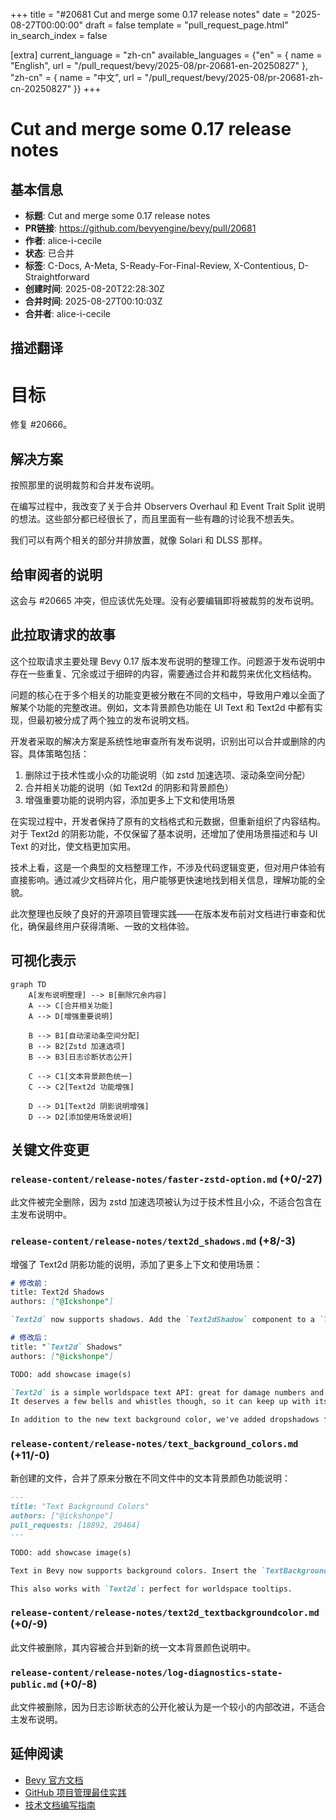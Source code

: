 +++
title = "#20681 Cut and merge some 0.17 release notes"
date = "2025-08-27T00:00:00"
draft = false
template = "pull_request_page.html"
in_search_index = false

[extra]
current_language = "zh-cn"
available_languages = {"en" = { name = "English", url = "/pull_request/bevy/2025-08/pr-20681-en-20250827" }, "zh-cn" = { name = "中文", url = "/pull_request/bevy/2025-08/pr-20681-zh-cn-20250827" }}
+++

# Cut and merge some 0.17 release notes

## 基本信息
- **标题**: Cut and merge some 0.17 release notes
- **PR链接**: https://github.com/bevyengine/bevy/pull/20681
- **作者**: alice-i-cecile
- **状态**: 已合并
- **标签**: C-Docs, A-Meta, S-Ready-For-Final-Review, X-Contentious, D-Straightforward
- **创建时间**: 2025-08-20T22:28:30Z
- **合并时间**: 2025-08-27T00:10:03Z
- **合并者**: alice-i-cecile

## 描述翻译
# 目标

修复 #20666。

## 解决方案

按照那里的说明裁剪和合并发布说明。

在编写过程中，我改变了关于合并 Observers Overhaul 和 Event Trait Split 说明的想法。这些部分都已经很长了，而且里面有一些有趣的讨论我不想丢失。

我们可以有两个相关的部分并排放置，就像 Solari 和 DLSS 那样。

## 给审阅者的说明

这会与 #20665 冲突，但应该优先处理。没有必要编辑即将被裁剪的发布说明。

## 此拉取请求的故事

这个拉取请求主要处理 Bevy 0.17 版本发布说明的整理工作。问题源于发布说明中存在一些重复、冗余或过于细碎的内容，需要通过合并和裁剪来优化文档结构。

问题的核心在于多个相关的功能变更被分散在不同的文档中，导致用户难以全面了解某个功能的完整改进。例如，文本背景颜色功能在 UI Text 和 Text2d 中都有实现，但最初被分成了两个独立的发布说明文档。

开发者采取的解决方案是系统性地审查所有发布说明，识别出可以合并或删除的内容。具体策略包括：
1. 删除过于技术性或小众的功能说明（如 zstd 加速选项、滚动条空间分配）
2. 合并相关功能的说明（如 Text2d 的阴影和背景颜色）
3. 增强重要功能的说明内容，添加更多上下文和使用场景

在实现过程中，开发者保持了原有的文档格式和元数据，但重新组织了内容结构。对于 Text2d 的阴影功能，不仅保留了基本说明，还增加了使用场景描述和与 UI Text 的对比，使文档更加实用。

技术上看，这是一个典型的文档整理工作，不涉及代码逻辑变更，但对用户体验有直接影响。通过减少文档碎片化，用户能够更快速地找到相关信息，理解功能的全貌。

此次整理也反映了良好的开源项目管理实践——在版本发布前对文档进行审查和优化，确保最终用户获得清晰、一致的文档体验。

## 可视化表示

```mermaid
graph TD
    A[发布说明整理] --> B[删除冗余内容]
    A --> C[合并相关功能]
    A --> D[增强重要说明]
    
    B --> B1[自动滚动条空间分配]
    B --> B2[Zstd 加速选项]
    B --> B3[日志诊断状态公开]
    
    C --> C1[文本背景颜色统一]
    C --> C2[Text2d 功能增强]
    
    D --> D1[Text2d 阴影说明增强]
    D --> D2[添加使用场景说明]
```

## 关键文件变更

### `release-content/release-notes/faster-zstd-option.md` (+0/-27)
此文件被完全删除，因为 zstd 加速选项被认为过于技术性且小众，不适合包含在主发布说明中。

### `release-content/release-notes/text2d_shadows.md` (+8/-3)
增强了 Text2d 阴影功能的说明，添加了更多上下文和使用场景：

```markdown
# 修改前：
title: Text2d Shadows
authors: ["@Ickshonpe"]

`Text2d` now supports shadows. Add the `Text2dShadow` component to a `Text2d` entity to draw a shadow beneath its text.

# 修改后：
title: "`Text2d` Shadows"
authors: ["@ickshonpe"]

TODO: add showcase image(s)

`Text2d` is a simple worldspace text API: great for damage numbers and simple labels.
It deserves a few bells and whistles though, so it can keep up with its UI brother, `Text`.

In addition to the new text background color, we've added dropshadows for `Text2d`. Add the `Text2dShadow` component to a `Text2d` entity to draw a shadow effect beneath its text.
```

### `release-content/release-notes/text_background_colors.md` (+11/-0)
新创建的文件，合并了原来分散在不同文件中的文本背景颜色功能说明：

```markdown
---
title: "Text Background Colors"
authors: ["@ickshonpe"]
pull_requests: [18892, 20464]
---

TODO: add showcase image(s)

Text in Bevy now supports background colors. Insert the `TextBackgroundColor` component on a UI `Text` or `TextSpan` entity to set a background color for its text section.

This also works with `Text2d`: perfect for worldspace tooltips.
```

### `release-content/release-notes/text2d_textbackgroundcolor.md` (+0/-9)
此文件被删除，其内容被合并到新的统一文本背景颜色说明中。

### `release-content/release-notes/log-diagnostics-state-public.md` (+0/-8)
此文件被删除，因为日志诊断状态的公开化被认为是一个较小的内部改进，不适合主发布说明。

## 延伸阅读

- [Bevy 官方文档](https://bevyengine.org/learn/)
- [GitHub 项目管理最佳实践](https://docs.github.com/en/issues/planning-and-tracking-with-projects)
- [技术文档编写指南](https://documentation.divio.com/)